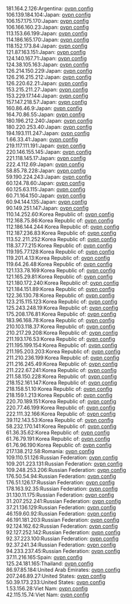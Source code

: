 181.164.2.126:Argentina: [ovpn config](vpn/181_164_2_126.ovpn)  
106.139.184.104:Japan: [ovpn config](vpn/106_139_184_104.ovpn)  
106.157.175.170:Japan: [ovpn config](vpn/106_157_175_170.ovpn)  
106.166.160.23:Japan: [ovpn config](vpn/106_166_160_23.ovpn)  
113.153.66.199:Japan: [ovpn config](vpn/113_153_66_199.ovpn)  
114.186.165.170:Japan: [ovpn config](vpn/114_186_165_170.ovpn)  
118.152.173.84:Japan: [ovpn config](vpn/118_152_173_84.ovpn)  
121.87.163.151:Japan: [ovpn config](vpn/121_87_163_151.ovpn)  
124.140.167.71:Japan: [ovpn config](vpn/124_140_167_71.ovpn)  
124.38.105.163:Japan: [ovpn config](vpn/124_38_105_163.ovpn)  
126.214.150.229:Japan: [ovpn config](vpn/126_214_150_229.ovpn)  
126.216.215.212:Japan: [ovpn config](vpn/126_216_215_212.ovpn)  
126.220.62.21:Japan: [ovpn config](vpn/126_220_62_21.ovpn)  
153.215.211.27:Japan: [ovpn config](vpn/153_215_211_27.ovpn)  
153.229.17.144:Japan: [ovpn config](vpn/153_229_17_144.ovpn)  
157.147.218.57:Japan: [ovpn config](vpn/157_147_218_57.ovpn)  
160.86.46.9:Japan: [ovpn config](vpn/160_86_46_9.ovpn)  
164.70.86.55:Japan: [ovpn config](vpn/164_70_86_55.ovpn)  
180.196.212.240:Japan: [ovpn config](vpn/180_196_212_240.ovpn)  
180.220.253.40:Japan: [ovpn config](vpn/180_220_253_40.ovpn)  
194.193.111.247:Japan: [ovpn config](vpn/194_193_111_247.ovpn)  
1.66.33.41:Japan: [ovpn config](vpn/1_66_33_41.ovpn)  
219.117.111.191:Japan: [ovpn config](vpn/219_117_111_191.ovpn)  
220.146.155.145:Japan: [ovpn config](vpn/220_146_155_145.ovpn)  
221.118.145.17:Japan: [ovpn config](vpn/221_118_145_17.ovpn)  
222.4.112.69:Japan: [ovpn config](vpn/222_4_112_69.ovpn)  
58.85.78.228:Japan: [ovpn config](vpn/58_85_78_228.ovpn)  
59.190.224.243:Japan: [ovpn config](vpn/59_190_224_243.ovpn)  
60.124.78.60:Japan: [ovpn config](vpn/60_124_78_60.ovpn)  
60.125.63.115:Japan: [ovpn config](vpn/60_125_63_115.ovpn)  
60.71.164.150:Japan: [ovpn config](vpn/60_71_164_150.ovpn)  
60.94.144.135:Japan: [ovpn config](vpn/60_94_144_135.ovpn)  
90.149.251.147:Japan: [ovpn config](vpn/90_149_251_147.ovpn)  
110.14.252.60:Korea Republic of: [ovpn config](vpn/110_14_252_60.ovpn)  
112.168.75.86:Korea Republic of: [ovpn config](vpn/112_168_75_86.ovpn)  
112.186.144.244:Korea Republic of: [ovpn config](vpn/112_186_144_244.ovpn)  
112.187.236.83:Korea Republic of: [ovpn config](vpn/112_187_236_83.ovpn)  
113.52.211.252:Korea Republic of: [ovpn config](vpn/113_52_211_252.ovpn)  
118.37.77.215:Korea Republic of: [ovpn config](vpn/118_37_77_215.ovpn)  
119.195.77.128:Korea Republic of: [ovpn config](vpn/119_195_77_128.ovpn)  
119.201.4.13:Korea Republic of: [ovpn config](vpn/119_201_4_13.ovpn)  
119.64.26.48:Korea Republic of: [ovpn config](vpn/119_64_26_48.ovpn)  
121.133.78.169:Korea Republic of: [ovpn config](vpn/121_133_78_169.ovpn)  
121.165.29.81:Korea Republic of: [ovpn config](vpn/121_165_29_81.ovpn)  
121.180.172.240:Korea Republic of: [ovpn config](vpn/121_180_172_240.ovpn)  
121.184.151.89:Korea Republic of: [ovpn config](vpn/121_184_151_89.ovpn)  
122.36.130.78:Korea Republic of: [ovpn config](vpn/122_36_130_78.ovpn)  
123.215.115.123:Korea Republic of: [ovpn config](vpn/123_215_115_123.ovpn)  
125.243.248.19:Korea Republic of: [ovpn config](vpn/125_243_248_19.ovpn)  
175.208.176.81:Korea Republic of: [ovpn config](vpn/175_208_176_81.ovpn)  
183.96.168.78:Korea Republic of: [ovpn config](vpn/183_96_168_78.ovpn)  
210.103.118.37:Korea Republic of: [ovpn config](vpn/210_103_118_37.ovpn)  
210.217.29.208:Korea Republic of: [ovpn config](vpn/210_217_29_208.ovpn)  
211.193.176.53:Korea Republic of: [ovpn config](vpn/211_193_176_53.ovpn)  
211.195.199.154:Korea Republic of: [ovpn config](vpn/211_195_199_154.ovpn)  
211.195.203.203:Korea Republic of: [ovpn config](vpn/211_195_203_203.ovpn)  
211.210.236.199:Korea Republic of: [ovpn config](vpn/211_210_236_199.ovpn)  
211.216.245.49:Korea Republic of: [ovpn config](vpn/211_216_245_49.ovpn)  
211.222.67.241:Korea Republic of: [ovpn config](vpn/211_222_67_241.ovpn)  
211.58.150.228:Korea Republic of: [ovpn config](vpn/211_58_150_228.ovpn)  
218.152.161.147:Korea Republic of: [ovpn config](vpn/218_152_161_147.ovpn)  
218.158.51.10:Korea Republic of: [ovpn config](vpn/218_158_51_10.ovpn)  
218.159.1.213:Korea Republic of: [ovpn config](vpn/218_159_1_213.ovpn)  
220.70.189.151:Korea Republic of: [ovpn config](vpn/220_70_189_151.ovpn)  
220.77.46.199:Korea Republic of: [ovpn config](vpn/220_77_46_199.ovpn)  
222.111.32.166:Korea Republic of: [ovpn config](vpn/222_111_32_166.ovpn)  
39.112.143.53:Korea Republic of: [ovpn config](vpn/39_112_143_53.ovpn)  
58.232.170.141:Korea Republic of: [ovpn config](vpn/58_232_170_141.ovpn)  
61.36.35.62:Korea Republic of: [ovpn config](vpn/61_36_35_62.ovpn)  
61.76.79.191:Korea Republic of: [ovpn config](vpn/61_76_79_191.ovpn)  
61.76.96.190:Korea Republic of: [ovpn config](vpn/61_76_96_190.ovpn)  
217.138.212.58:Romania: [ovpn config](vpn/217_138_212_58.ovpn)  
109.110.51.126:Russian Federation: [ovpn config](vpn/109_110_51_126.ovpn)  
109.201.223.131:Russian Federation: [ovpn config](vpn/109_201_223_131.ovpn)  
109.248.253.206:Russian Federation: [ovpn config](vpn/109_248_253_206.ovpn)  
176.50.54.94:Russian Federation: [ovpn config](vpn/176_50_54_94.ovpn)  
176.51.126.17:Russian Federation: [ovpn config](vpn/176_51_126_17.ovpn)  
178.163.92.35:Russian Federation: [ovpn config](vpn/178_163_92_35.ovpn)  
31.130.11.175:Russian Federation: [ovpn config](vpn/31_130_11_175.ovpn)  
31.207.252.241:Russian Federation: [ovpn config](vpn/31_207_252_241.ovpn)  
37.21.136.129:Russian Federation: [ovpn config](vpn/37_21_136_129.ovpn)  
46.159.60.92:Russian Federation: [ovpn config](vpn/46_159_60_92.ovpn)  
46.191.181.203:Russian Federation: [ovpn config](vpn/46_191_181_203.ovpn)  
92.124.162.62:Russian Federation: [ovpn config](vpn/92_124_162_62.ovpn)  
92.127.252.142:Russian Federation: [ovpn config](vpn/92_127_252_142.ovpn)  
92.37.223.100:Russian Federation: [ovpn config](vpn/92_37_223_100.ovpn)  
92.37.241.34:Russian Federation: [ovpn config](vpn/92_37_241_34.ovpn)  
94.233.237.45:Russian Federation: [ovpn config](vpn/94_233_237_45.ovpn)  
37.11.216.165:Spain: [ovpn config](vpn/37_11_216_165.ovpn)  
125.24.181.165:Thailand: [ovpn config](vpn/125_24_181_165.ovpn)  
86.97.85.184:United Arab Emirates: [ovpn config](vpn/86_97_85_184.ovpn)  
207.246.89.27:United States: [ovpn config](vpn/207_246_89_27.ovpn)  
50.39.173.233:United States: [ovpn config](vpn/50_39_173_233.ovpn)  
1.53.156.28:Viet Nam: [ovpn config](vpn/1_53_156_28.ovpn)  
42.115.15.74:Viet Nam: [ovpn config](vpn/42_115_15_74.ovpn)  
